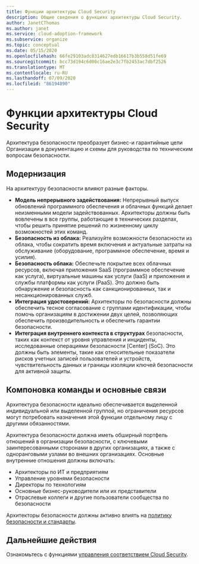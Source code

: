 ```yaml
---
title: Функции архитектуры Cloud Security
description: Общие сведения о функциях архитектуры Cloud Security.
author: JanetCThomas
ms.author: janet
ms.service: cloud-adoption-framework
ms.subservice: organize
ms.topic: conceptual
ms.date: 05/15/2020
ms.openlocfilehash: 66fe29103adc8314627edb16617b3b558d51fe69
ms.sourcegitcommit: bcc73d194c6d00c16ae2e3c7fb2453ac7dbf2526
ms.translationtype: MT
ms.contentlocale: ru-RU
ms.lasthandoff: 07/09/2020
ms.locfileid: "86194890"
---
```

# <a name="cloud-security-architecture-functions"></a>Функции архитектуры Cloud Security

Архитектура безопасности преобразует бизнес-и гарантийные цели Организации в документацию и схемы для руководства по техническим вопросам безопасности.

## <a name="modernization"></a>Модернизация

На архитектуру безопасности влияют разные факторы.

- **Модель непрерывного задействования:** Непрерывный выпуск обновлений программного обеспечения и облачных функций делает неизменными модели задействованных. Архитекторы должны быть вовлечены в все группы, работающие в технических разделах, чтобы решить принятие решений по жизненному циклу возможностей этих команд.
- **Безопасность из облака:** Реализуйте возможности безопасности из облака, чтобы сократить время включения и актуальные затраты на обслуживание (оборудование, программное обеспечение, время и усилия).
- **Безопасность облака:** Обеспечьте покрытие всех облачных ресурсов, включая приложения SaaS (программное обеспечение как услуга), виртуальные машины как услуги (IaaS) и приложения и службы платформы как услуги (PaaS). Это должно быть обнаружение и безопасность как санкционированных, так и несанкционированных служб.
- **Интеграция удостоверений:** Архитекторы по безопасности должны обеспечить тесное согласование с группами идентификации, чтобы помочь организациям в достижении двух целей, позволяющих обеспечить производительность и обеспечить гарантии безопасности.
- **Интеграция внутреннего контекста в структурах** безопасности, таких как контекст от уровня управления и инциденты, исследованные операциями безопасности [Center] (SoC). Это должны быть элементы, такие как относительные показатели рисков учетных записей пользователей и устройств, чувствительность данных и границы изоляции ключей безопасности для активной защиты.

## <a name="team-composition-and-key-relationships"></a>Компоновка команды и основные связи

Архитектура безопасности идеально обеспечивается выделенной индивидуальной или выделенной группой, но ограничения ресурсов могут потребовать назначения этой функции отдельному лицу с другими обязанностями.

Архитектура безопасности должна иметь обширный портфель отношений в организации безопасности, с ключевыми заинтересованными сторонами в других организациях, а также с одноранговыми узлами во внешних организациях. Основные внутренние отношения должны включать:

- Архитекторы по ИТ и предприятиям
- Управление уровнями безопасности
- Директоры по технологиям
- Основные бизнес-руководители или их представители
- Отраслевые коллеги и другие пользователи сообщества по безопасности

Архитекторы безопасности должны активно влиять на [политику безопасности и стандарты](./cloud-security-policy-standards.md).

## <a name="next-steps"></a>Дальнейшие действия

Ознакомьтесь с функциями [управления соответствием Cloud Security](./cloud-security-compliance-management.md).
